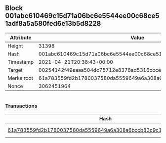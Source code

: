 ## Block 001abc610469c15d71a06bc6e5544ee00c68ce51adf8a5a580fed6e13b5d8228

Attribute | Value
--- | ---
Height | 31398
Hash | 001abc610469c15d71a06bc6e5544ee00c68ce51adf8a5a580fed6e13b5d8228
Timestamp | 2021-04-21T20:38:43+00:00
Target | 00254142f49eaaa504dc75712e8378ad5316cbcead634704b3734b6271167cc4
Merke root | 61a783559fd2b1780037580da5559649a6a308a6bccb83c9c1ed1c95c2fc9b44
Nonce | 3062451964

```

```

### Transactions

Hash | Amount
--- | ---
[61a783559fd2b1780037580da5559649a6a308a6bccb83c9c1ed1c95c2fc9b44](61a783559fd2b1780037580da5559649a6a308a6bccb83c9c1ed1c95c2fc9b44.md) | 10.00000000 SKEPTI 
